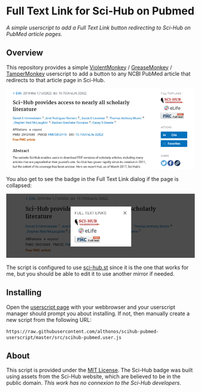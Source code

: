# Full Text Link for Sci-Hub on Pubmed

*A simple userscript to add a Full Text Link button redirecting to Sci-Hub on PubMed article pages.*


## Overview

This repository provides a simple [ViolentMonkey](https://violentmonkey.github.io/) / [GreaseMonkey](https://en.wikipedia.org/wiki/Greasemonkey) / [TamperMonkey](https://www.tampermonkey.net/)
userscript to add a button to any NCBI PubMed article that redirects to that
article page in Sci-Hub.

![Example](https://raw.githubusercontent.com/althonos/scihub-pubmed-userscript/master/static/example.png)

You also get to see the badge in the Full Text Link dialog if the page is collapsed:

![Example (small)](https://raw.githubusercontent.com/althonos/scihub-pubmed-userscript/master/static/example-dialog.png)

The script is configured to use [sci-hub.st](https://sci-hub.st) since it is
the one that works for me, but you should be able to edit it to use another
mirror if needed.

## Installing

Open the [userscript page](https://raw.githubusercontent.com/althonos/scihub-pubmed-userscript/master/src/scihub-pubmed.user.js) with your webbrowser
and your userscript manager should prompt you about installing. If not, then
manually create a new script from the following URL:

```
https://raw.githubusercontent.com/althonos/scihub-pubmed-userscript/master/src/scihub-pubmed.user.js
```

## About

This script is provided under the [MIT License](https://choosealicense.com/licenses/mit/).
The Sci-Hub badge was built using assets from the Sci-Hub website, which are
believed to be in the public domain. *This work has no connexion to the Sci-Hub
developers*.
